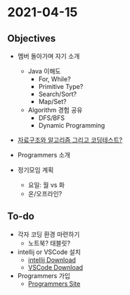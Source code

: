 # 2021-04-15

## Objectives
- 멤버 돌아가며 자기 소개
    - Java 이해도
        - For, While?
        - Primitive Type?
        - Search/Sort?
        - Map/Set?
    - Algorithm 경험 공유
        - DFS/BFS
        - Dynamic Programming
    
- [자료구조와 알고리즘 그리고 코딩테스트?](https://www.youtube.com/watch?v=okHGRlgR8ps&t=348s)
- Programmers 소개

- 정기모임 계획
    - 요일: 월 vs 화
    - 온/오프라인?
    
## To-do
- 각자 코딩 환경 마련하기
    - 노트북? 태블릿?
- intellij or VSCode 설치
    - [intellij Download](https://www.jetbrains.com/idea/download)
    - [VSCode Download](https://code.visualstudio.com/download)
- Programmers 가입
    - [Programmers Site](https://programmers.co.kr)